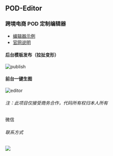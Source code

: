 ## POD-Editor

### 跨境电商 POD 定制编辑器

- [编辑器示例][demo]
- [官网说明][website]

#### 后台模板发布（拉扯变形）

![publish](https://darkdragonblade.github.io/POD-Editor/static/publish.gif)

#### 前台一键生图

![editor](https://darkdragonblade.github.io/POD-Editor/static/editor.gif)

###### 注：此项目仅接受商务合作，代码所有权归本人所有

微信

###### 联系方式

![](https://darkdragonblade.github.io/POD-Editor/static/qrcode.png)

[demo]: https://darkdragonblade.github.io/POD-Editor/demo
[website]: http://www.xyqcbg.cn/index.html
